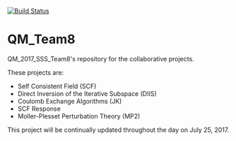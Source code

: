 [![Build Status](https://travis-ci.org/MolSSI-SSS/QM_2017_SSS_Team8.svg?branch=master)](https://travis-ci.org/MolSSI-SSS/QM_2017_SSS_Team8)
# QM_Team8

QM_2017_SSS_Team8's repository for the collaborative projects.

These projects are:
- Self Consistent Field (SCF)
- Direct Inversion of the Iterative Subspace (DIIS)
- Coulomb Exchange Algorithms (JK)
- SCF Response
- Moller-Plesset Perturbation Theory (MP2)

This project will be continually updated throughout the day on July 25, 2017.
